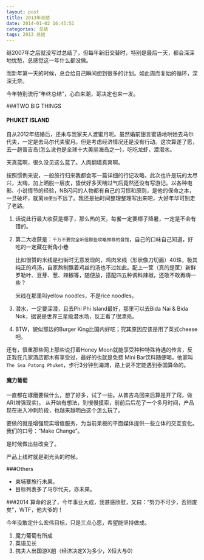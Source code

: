 ```yaml
---
layout: post
title: 2013年总结
date: 2014-01-02 16:45:51
categories: 总结
tags: 2013 总结
---
```



继2007年之后就没写过总结了，但每年新旧交替时，特别是最后一天，都会深深地忧愁，总感觉这一年什么都没做。

而新年第一天的时候，总会给自己瞬间想到很多的计划。如此周而复始的循环，深深无奈。

今年特别流行“年终总结”，心血来潮，哥决定也来一发。

###TWO BIG THINGS

#### PHUKET ISLAND
   自从2012年结婚后，还未与我家夫人渡蜜月呢。虽然婚前甜言蜜语地哄她去马尔代夫，一定是去马尔代夫蜜月。但是考虑经济情况还是没有行动。这次算遂了愿，去一趟普吉岛(怎么说也是全球十大美丽海岛之一)，吃吃龙虾，潜潜水。
   
天真蓝啊，很久没见这么蓝了。人肉翻墙真爽啊。

   按照惯例来说，一般旅行归来我都会写一篇详细的行记攻略，此次也许是玩的太尽兴，太嗨，加上晒脱一层皮，蛰伏好多天喘过气后竟然还没有写游记。以各种电影、小说情节的经验，NB闪闪的人物都有自己的习惯和原则，是他的保命之本，一旦破坏，就离`领便当`不远了。我还是抽时间整理整理写出来吧，大好年华可别走了老路。

   1. 话说此行最大收获是椰子，那么热的天，每餐一定要椰子降暑，一定是不会有错的。
   2. 第二大收获是：`千万不要完全听信那些攻略推荐的餐馆`，自己的口味自己知道，好吃的一定藏在街角小巷
   
      比如很赞的米线是扫街时无意发现的，鸡肉米线（形状像刀切面）40珠，极其纯正的鸡汤，自家熬制飘着鸡丝的汤也不过如此。配上一筐（真的是筐）新鲜罗勒叶、豆芽、葱、辣椒等，随便放，搭配四五种调料辣椒，还敢不敢再嗨一些？
   
      米线在那里叫yellow noodles，不是rice noodles。
   3. 潜水，一定要深潜，且去Phi Phi Island最好，那里可以去Bida Nai & Bida Nok，据说是世界三星级潜水场，反正看了很漂亮。
   4. BTW，貌似那边的Burger King比国内好吃；究其原因应该是用了英式cheese吧。

还有，慎重那些网上那些说打着Honey Moon就能享受种种特殊待遇的传言，反正我在几家酒店都木有享受过，最好的也就是免费
Mini Bar饮料随便喝，他家叫`The Sea Patong Phuket`，步行3分钟到海滩，路上说不定能遇到泰国算命的。


#### 魔力葡萄
   一直都在琢磨要做什么，想了好多，试了一些。从普吉岛回来后算是开了窍，做AR(增强现实)。
从开始有想法，到慢慢摸索，前前后后花了一个多月时间，产品现在进入冲刺阶段，也越来越明白这个怎么玩了。

要做的就是增强现实增值服务，为当前呆板的平面媒体提供一些立体的交互变化。我们的口号：“Make Change”。

是时候做出些改变了。

   产品上线时就是剃光头的时候。


###Others
   - 柬埔寨旅行未果。
   - 目标列表多了马尔代夫，亦未果。


###2014
   算命的说了，今年事业大成，我甚感欣慰，又曰：“努力不可少，否则废矣”，WTF，他大爷的！
   
   今年没敢定什么宏伟目标，只是三点心愿，希望能坚持做成。

   1. 魔力葡萄有所成
   2. 英语见长
   3. 携夫人出国游X趟（经济决定X为多少，X恒大与0）

